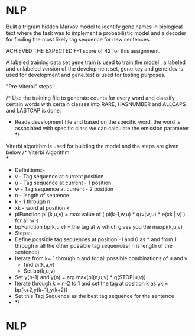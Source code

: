# NLP

Built a trigram hidden Markov model to identify gene names in biological text where the task was to implement a probabilistic model and a decoder for finding the most likely tag sequence for new sentences.

ACHIEVED THE EXPECTED F-1 score of 42 for this assignment.

A labeled training data set gene.train is used to train the model , a labeled and unlabeled version of the development set, gene.key and gene.dev is used for development and gene.test is used for testing purposes.

"Pre-Viterbi" steps - 

/* Use the training file to generate counts for every word and classify certain words with certain classes into RARE, HASNUMBER and ALLCAPS and LASTCAP is done.
* Reads development file and based on the specific word, the word is associated with specific class we can calculate the emission parameter
*/

Viterbi algorithm is used for building the model and the steps are given below
/* Viterbi Algorithm  
 * 
 * Definitions:-
 * v - Tag sequence at current position
 * u - Tag sequence at current - 1 position
 * w - Tag sequence at current - 2 position
 * n - length of sentence
 * k - 1 through n 
 * xk - word at position k
 * piFunction pi (k,u,v) = max value of ( pi(k-1,w,u) * q(v|w,u) * e(xk | v) ) for all w's
 * bpFunction bp(k,u,v) = the tag at w which gives you the maxpi(k,u,v)
 * Steps:-
 * Define possible tag sequences at position -1 and 0 as * and from 1 through n all the other possible tag sequences( n is length of the sentence) 
 * Iterate from k= 1 through n and for all possible combinations of u and v 
 	* find pi(k,u,v)
 	* Set bp(k,u,v)
 * Set y(n-1) and y(n) = arg max(pi(n,u,v) * q(STOP|u,v)) 
 * Iterate  through k = n-2 to 1 and set the tag at position k as yk = bp(k+2,y(k+1),y(k+2))
 * Set this Tag Sequence as the best tag sequence for the sentence
 * */
# NLP
